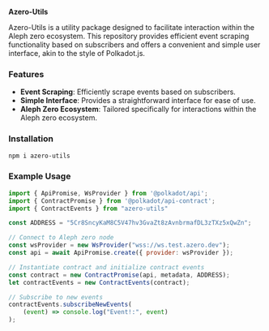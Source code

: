 **Azero-Utils**

Azero-Utils is a utility package designed to facilitate interaction within the Aleph zero ecosystem. This repository provides efficient event scraping functionality based on subscribers and offers a convenient and simple user interface, akin to the style of Polkadot.js.

### Features

- **Event Scraping**: Efficiently scrape events based on subscribers.
- **Simple Interface**: Provides a straightforward interface for ease of use.
- **Aleph Zero Ecosystem**: Tailored specifically for interactions within the Aleph zero ecosystem.

### Installation

```bash
npm i azero-utils
```

### Example Usage

```javascript
import { ApiPromise, WsProvider } from '@polkadot/api';
import { ContractPromise } from '@polkadot/api-contract';
import { ContractEvents } from "azero-utils"

const ADDRESS = "5Cr8SncyKaM8C5V47hv3GvaZt8zAvnbrmafDL3zTXz5xQwZn";

// Connect to Aleph zero node
const wsProvider = new WsProvider("wss://ws.test.azero.dev");
const api = await ApiPromise.create({ provider: wsProvider });

// Instantiate contract and initialize contract events
const contract = new ContractPromise(api, metadata, ADDRESS);
let contractEvents = new ContractEvents(contract);

// Subscribe to new events
contractEvents.subscribeNewEvents(
    (event) => console.log("Event!:", event)
);
```